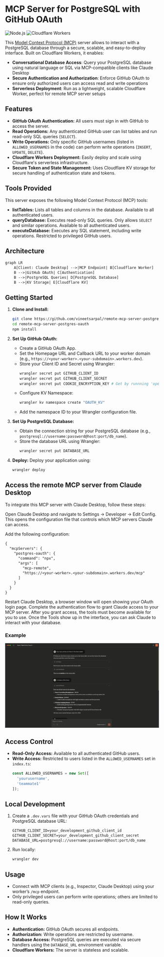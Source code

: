 

# MCP Server for PostgreSQL with GitHub OAuth

![Node.js](https://img.shields.io/badge/Node.js-v18+-green)
![Cloudflare Workers](https://img.shields.io/badge/Cloudflare-Workers-orange)

This [Model Context Protocol (MCP)](https://modelcontextprotocol.io/introduction) server allows to interact with a PostgreSQL database through a secure, scalable, and easy-to-deploy interface. Built on Cloudflare Workers, it enables:

- **Conversational Database Access**: Query your PostgreSQL database using natural language or SQL via MCP-compatible clients like Claude Desktop
- **Secure Authentication and Authorization**: Enforce GitHub OAuth to ensure only authorized users can access read and write operations
- **Serverless Deployment**: Run as a lightweight, scalable Cloudflare Worker, perfect for remote MCP server setups

## Features

- **GitHub OAuth Authentication:** All users must sign in with GitHub to access the server.
- **Read Operations:** Any authenticated GitHub user can list tables and run read-only SQL queries (`SELECT`).
- **Write Operations:** Only specific GitHub usernames (listed in `ALLOWED_USERNAMES` in the code) can perform write operations (`INSERT`, `UPDATE`, `DELETE`).
- **Cloudflare Workers Deployment:** Easily deploy and scale using Cloudflare's serverless infrastructure.
- **Secure Token and State Management:** Uses Cloudflare KV storage for secure handling of authentication state and tokens.

## Tools Provided

This server exposes the following Model Context Protocol (MCP) tools:

- **listTables:** Lists all tables and columns in the database. Available to all authenticated users.
- **queryDatabase:** Executes read-only SQL queries. Only allows `SELECT` and similar operations. Available to all authenticated users.
- **executeDatabase:** Executes any SQL statement, including write operations. Restricted to privileged GitHub users.

## Architecture

```mermaid
graph LR
    A[Client: Claude Desktop] -->|MCP Endpoint| B[Cloudflare Worker]
    B -->|GitHub OAuth| C[Authentication]
    B -->|PostgreSQL Queries| D[PostgreSQL Database]
    B -->|KV Storage| E[Cloudflare KV]
```

## Getting Started

1. **Clone and Install:**
   ```bash
   git clone https://github.com/vineetsarpal/remote-mcp-server-postgres-oauth.git
   cd remote-mcp-server-postgres-oauth
   npm install
   ```

2. **Set Up GitHub OAuth:**
   - Create a GitHub OAuth App.
   - Set the Homepage URL and Callback URL to your worker domain (e.g., `https://<your-worker>.<your-subdomain>.workers.dev`).
   - Store your Client ID and Secret using Wrangler:
     ```bash
     wrangler secret put GITHUB_CLIENT_ID
     wrangler secret put GITHUB_CLIENT_SECRET
     wrangler secret put COOKIE_ENCRYPTION_KEY # Get by runnning 'openssl rand -hex 32'
     ```
   - Configure KV Namespace:
     ```bash
     wrangler kv namespace create "OAUTH_KV"
     ```
   - Add the namespace ID to your Wrangler configuration file.

3. **Set Up PostgreSQL Database:**
   - Obtain the connection string for your PostgreSQL database (e.g., `postgresql://username:password@host:port/db_name`).
   - Store the database URL using Wrangler:
     ```bash
     wrangler secret put DATABASE_URL
     ```

4. **Deploy:**
   Deploy your application using:
   ```bash
   wrangler deploy
   ```

## Access the remote MCP server from Claude Desktop

To integrate this MCP server with Claude Desktop, follow these steps:  

Open Claude Desktop and navigate to Settings -> Developer -> Edit Config. This opens the configuration file that controls which MCP servers Claude can access.

Add the following configuration:
```
{
  "mcpServers": {
    "postgres-oauth": {
      "command": "npx",
      "args": [
        "mcp-remote",
        "https://<your-worker>.<your-subdomain>.workers.dev/mcp"
      ]
    }
  }
}
```
Restart Claude Desktop, a browser window will open showing your OAuth login page. Complete the authentication flow to grant Claude access to your MCP server. After you grant access, the tools must become available for you to use.
Once the Tools show up in the interface, you can ask Claude to interact with your database.

### Example
![Example](images/query-sample.png)

## Access Control

- **Read-Only Access:** Available to all authenticated GitHub users.
- **Write Access:** Restricted to users listed in the `ALLOWED_USERNAMES` set in `index.ts`:
  ```javascript
  const ALLOWED_USERNAMES = new Set([
    'yourusername',
    'teammate1'
  ]);
  ```

## Local Development

1. Create a `.dev.vars` file with your GitHub OAuth credentials and PostgreSQL database URL:
   ```
   GITHUB_CLIENT_ID=your_development_github_client_id
   GITHUB_CLIENT_SECRET=your_development_github_client_secret
   DATABASE_URL=postgresql://username:password@host:port/db_name
   ```
2. Run locally:
   ```bash
   wrangler dev
   ```

## Usage

- Connect with MCP clients (e.g., Inspector, Claude Desktop) using your worker’s `/mcp` endpoint.
- Only privileged users can perform write operations; others are limited to read-only queries.

## How It Works

- **Authentication:** GitHub OAuth secures all endpoints.
- **Authorization:** Write operations are restricted by username.
- **Database Access:** PostgreSQL queries are executed via secure handlers using the `DATABASE_URL` environment variable.
- **Cloudflare Workers:** The server is stateless and scalable.